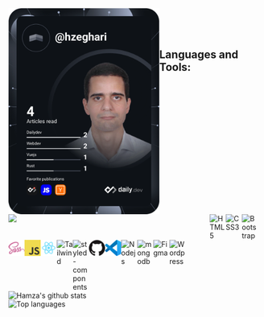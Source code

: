 <!-- ### Hi there 👋

<p align="center"><img width="50%" src="https://github.com/alansmathew/alansmathew/raw/master/lang.gif" alt="lang image here" /></p> -->


<p float="left">

<a href="https://app.daily.dev/hzeghari"><img align="left" src="https://github.com/hzeghari/hzeghari/blob/main/devcard.svg" width="300" alt="Hamza Zeghari's Dev Card"/></a>

<a><img align="left" width="400" src="https://pimp-my-readme.webapp.io/pimp-my-readme/wavy-banner?subtitle=I%20build%20things%20for%20the%20web%20%F0%9F%8E%A8%F0%9F%92%BB%E2%9D%A4%EF%B8%8F&title=Hey%2C%20I%27m%20Hamza%20%F0%9F%91%8B"/>
</a>

</p>

<br><br>
<br />

## Languages and Tools:

<img align="left" alt="HTML5" width="32px" src="https://img.icons8.com/color/48/000000/html-5.png"/>
<img align="left" alt="CSS3" width="32px" src="https://img.icons8.com/color/48/000000/css3.png"/>
<img align="left" alt="Bootstrap" width="32px" src="https://img.icons8.com/color/48/000000/bootstrap.png"/>
<img align="left" alt="Sass" width="32px" src="https://raw.githubusercontent.com/github/explore/80688e429a7d4ef2fca1e82350fe8e3517d3494d/topics/sass/sass.png" />
<img align="left" alt="JavaScript" width="32px" src="https://raw.githubusercontent.com/github/explore/80688e429a7d4ef2fca1e82350fe8e3517d3494d/topics/javascript/javascript.png" />
<img align="left" alt="React" width="32px" src="https://raw.githubusercontent.com/github/explore/80688e429a7d4ef2fca1e82350fe8e3517d3494d/topics/react/react.png" />
<img align="left" alt="Tailwind" width="32px" src="https://tailwindcss.com/_next/static/media/tailwindcss-mark.cb8046c163f77190406dfbf4dec89848.svg" />
<img align="left" alt="styled-components" width="32px" src="https://styled-components.com/logo.png"/>
<img align="left" alt="GitHub" width="32px" src="https://raw.githubusercontent.com/github/explore/78df643247d429f6cc873026c0622819ad797942/topics/github/github.png" />
<img align="left" alt="Visual Studio Code" width="32px" src="https://raw.githubusercontent.com/github/explore/80688e429a7d4ef2fca1e82350fe8e3517d3494d/topics/visual-studio-code/visual-studio-code.png" />
<img align="left" alt="Nodejs" width="32px" src="https://img.icons8.com/color/54087/nodejs.png" />
<img align="left" alt="mongodb" width="32px" src="https://img.icons8.com/color/48/000000/mongodb.png"/>
<img align="left" alt="Figma" width="32px" src="https://img.icons8.com/color/48/000000/figma--v1.png"/>
<img align="left" alt="Wordpress" width="32px" src="https://img.icons8.com/color/48/000000/wordpress.png"/>
<br><br>
<br />

<a href="https://github.com/hzeghari">
  <img align="left" width="420" src="https://github-readme-stats.vercel.app/api?username=hzeghari&count_private=true&show_icons=true&theme=onedark&hide=stars" alt="Hamza's github stats" />
</a>
<a href="https://github.com/hzeghari">
  <img align="left" width="290" src="https://github-readme-stats.vercel.app/api/top-langs/?username=hzeghari&layout=compact&theme=react" alt="Top languages" />
</a>
<br /> <br /> <br /> 
<br /> <br /> <br />

<!--
**hzeghari/hzeghari** is a ✨ _special_ ✨ repository because its `README.md` (this file) appears on your GitHub profile.

Here are some ideas to get you started:

- 🔭 I’m currently working on ...
- 🌱 I’m currently learning ...
- 👯 I’m looking to collaborate on ...
- 🤔 I’m looking for help with ...
- 💬 Ask me about ...
- 📫 How to reach me: ...
- 😄 Pronouns: ...
- ⚡ Fun fact: ...
-->

